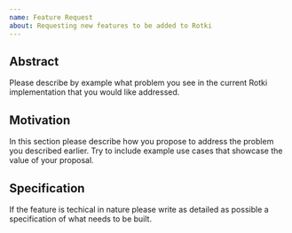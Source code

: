 ```yaml
---
name: Feature Request
about: Requesting new features to be added to Rotki
---
```


## Abstract

Please describe by example what problem you see in the current Rotki implementation that you would like addressed.

## Motivation

In this section please describe how you propose to address the problem you described earlier. Try to include example use cases that showcase the value of your proposal.

## Specification

If the feature is techical in nature please write as detailed as possible a specification of what needs to be built.
